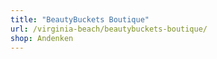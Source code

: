 ```yaml
---
title: "BeautyBuckets Boutique"
url: /virginia-beach/beautybuckets-boutique/
shop: Andenken
---
```

